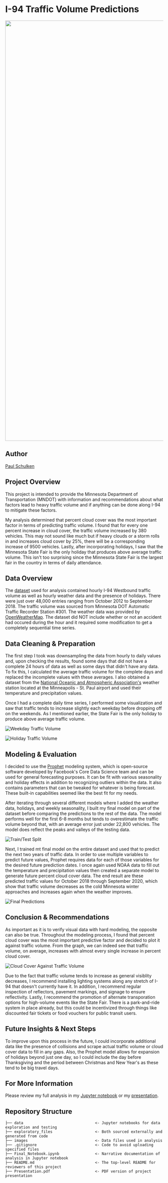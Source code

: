 # I-94 Traffic Volume Predictions

<img width="1337" src=images/I94_header.jpg>

## Author
[Paul Schulken](https://github.com/pschulk/)

## Project Overview

This project is intended to provide the Minnesota Department of Transportation (MNDOT) with information and recommendations about what factors lead to heavy traffic volume and if anything can be done along I-94 to mitigate these factors.

My analysis determined that percent cloud cover was the most important factor in terms of predicting traffic volume. I found that for every one percent increase in cloud cover, the traffic volume increased by 380 vehicles. This may not sound like much but if heavy clouds or a storm rolls in and increases cloud cover by 25%, there will be a corresponding increase of 9500 vehicles. Lastly, after incorporating holidays, I saw that the Minnesota State Fair is the only holiday that produces above average traffic volume. This isn't too surprising since the Minnesota State Fair is the largest fair in the country in terms of daily attendance.

## Data Overview

The [dataset](https://archive.ics.uci.edu/ml/datasets/Metro+Interstate+Traffic+Volume#) used for analysis contained hourly I-94 Westbound traffic volume as well as hourly weather data and the presence of holidays. There were just over 48,000 entries ranging from October 2012 to September 2018. The traffic volume was sourced from Minnesota DOT Automatic Traffic Recorder Station #301. The weather data was provided by [OpenWeatherMap](https://openweathermap.org/). The dataset did NOT include whether or not an accident had occured during the hour and it required some modification to get a completely sequential time series.

## Data Cleaning & Preparation

The first step I took was downsampling the data from hourly to daily values and, upon checking the results, found some days that did not have a complete 24 hours of data as well as some days that didn't have any data. To fix this, I calculated the average traffic volume for the complete days and replaced the incomplete values with these averages. I also obtained a dataset from the [National Oceanic and Atmospheric Association's](https://www.ncdc.noaa.gov/cdo-web/datasets/GHCND/stations/GHCND:USW00014922/detail) weather station located at the Minneapolis - St. Paul airport and used their temperature and precipitation values.

Once I had a complete daily time series, I performed some visualization and saw that traffic tends to increase slightly each weekday before dropping off on the weekends. As I mentioned earlier, the State Fair is the only holiday to produce above average traffic volume.

![Weekday Traffic Volume](./images/weekday_traffic_volume.png)

![Holiday Traffic Volume](./images/holiday_traffic_volume.png)

## Modeling & Evaluation

I decided to use the [Prophet](https://facebook.github.io/prophet/) modeling system, which is open-source software developed by Facebook's Core Data Science team and can be used for general forecasting purposes. It can be fit with various seasonality and holiday effects in addition to recognizing outliers within the data. It also contains parameters that can be tweaked for whatever is being forecast. These built-in capabilities seemed like the best fit for my needs.

After iterating through several different models where I added the weather data, holidays, and weekly seasonality, I built my final model on part of the dataset before comparing the predictions to the rest of the data. The model performs well for the first 6-8 months but tends to overestimate the traffic volume beyond that, with an average error just under 22,800 vehicles. The model does reflect the peaks and valleys of the testing data.

![Train/Test Split](./images/train_test_split.png)

Next, I trained mt final model on the entire dataset and used that to predict the next two years of traffic data. In order to use multiple variables to predict future values, Prophet requires data for each of those variables for the desired future prediction dates. I once again used NOAA data to fill out the temperature and precipitation values then created a separate model to generate future percent cloud cover data. The end result are these predicted traffic values for October 2018 through September 2020, which show that traffic volume decreases as the cold Minnesota winter approaches and increases again when the weather improves.

![Final Predictions](./images/final_predictions.png)

## Conclusion & Recommendations

As important as it is to verify visual data with hard modeling, the opposite can also be true. Throughout the modeling process, I found that percent cloud cover was the most important predictive factor and decided to plot it against traffic volume. From the graph, we can indeed see that traffic volume, on average, increases with almost every single increase in percent cloud cover.

![Cloud Cover Against Traffic Volume](./images/cloud_cover_traffic_volume.png)

Due to the fact that traffic volume tends to increase as general visiblity decreases, I recommend installing lighting systems along any stretch of I-94 that doesn't currently have it. In addition, I recommend regular inspection of reflectors, pavement markings, and signage to ensure reflectivity. Lastly, I recommend the promotion of alternate transporation options for high-volume events like the State Fair. There is a park-and-ride system in place already, but this could be incentivized through things like discounted fair tickets or food vouchers for public transit users.

## Future Insights & Next Steps

To improve upon this process in the future, I could incorporate additional data like the presence of collisions and scrape actual traffic volume or cloud cover data to fill in any gaps. Also, the Prophet model allows for expansion of holidays beyond just one day, so I could include the day before Thanksgiving and the period between Christmas and New Year's as these tend to be big travel days.

## For More Information

Please review my full analysis in my [Jupyter notebook](./Final_Notebook.ipynb) or my [presentation](./Presentation.pdf).

## Repository Structure

```
├── data                                <- Jupyter notebooks for data exploration and testing
├── exploratory_files                   <- Both sourced externally and generated from code
├── images                              <- Data files used in analysis
├── .gitignore                          <- Code to avoid uploading specified files
├── Final_Notebook.ipynb                <- Narrative documentation of analysis in Jupyter notebook
├── README.md                           <- The top-level README for reviewers of this project
├── Presentation.pdf                    <- PDF version of project presentation
```